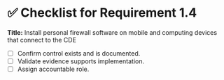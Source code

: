 # ✅ Checklist for Requirement 1.4

**Title:** Install personal firewall software on mobile and computing devices that connect to the CDE

- [ ] Confirm control exists and is documented.
- [ ] Validate evidence supports implementation.
- [ ] Assign accountable role.
